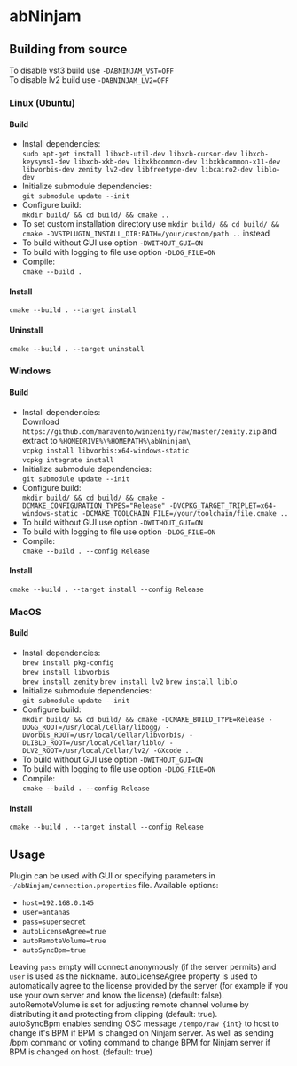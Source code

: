 # abNinjam

## Building from source

To disable vst3 build use `-DABNINJAM_VST=OFF`  
To disable lv2 build use `-DABNINJAM_LV2=OFF`  

### Linux (Ubuntu)

#### Build
- Install dependencies:  
`sudo apt-get install libxcb-util-dev libxcb-cursor-dev libxcb-keysyms1-dev libxcb-xkb-dev libxkbcommon-dev libxkbcommon-x11-dev libvorbis-dev zenity lv2-dev libfreetype-dev libcairo2-dev liblo-dev`
- Initialize submodule dependencies:  
`git submodule update --init`
- Configure build:  
`mkdir build/ && cd build/ && cmake ..`
- To set custom installation directory use `mkdir build/ && cd build/ && cmake -DVSTPLUGIN_INSTALL_DIR:PATH=/your/custom/path ..` instead
- To build without GUI use option `-DWITHOUT_GUI=ON`
- To build with logging to file use option `-DLOG_FILE=ON`
- Compile:  
`cmake --build .`

#### Install
`cmake --build . --target install`

#### Uninstall
`cmake --build . --target uninstall`


### Windows

#### Build
- Install dependencies:  
Download `https://github.com/maravento/winzenity/raw/master/zenity.zip` and extract to `%HOMEDRIVE%\%HOMEPATH%\abNninjam\`  
`vcpkg install libvorbis:x64-windows-static`  
`vcpkg integrate install`
- Initialize submodule dependencies:  
`git submodule update --init`
- Configure build:  
`mkdir build/ && cd build/ && cmake -DCMAKE_CONFIGURATION_TYPES="Release" -DVCPKG_TARGET_TRIPLET=x64-windows-static -DCMAKE_TOOLCHAIN_FILE=/your/toolchain/file.cmake ..`
- To build without GUI use option `-DWITHOUT_GUI=ON`
- To build with logging to file use option `-DLOG_FILE=ON`
- Compile:  
`cmake --build . --config Release`

#### Install
`cmake --build . --target install --config Release`

### MacOS

#### Build
- Install dependencies:  
`brew install pkg-config`  
`brew install libvorbis`  
`brew install zenity`
`brew install lv2`
`brew install liblo`
- Initialize submodule dependencies:  
`git submodule update --init`
- Configure build:  
`mkdir build/ && cd build/ && cmake -DCMAKE_BUILD_TYPE=Release -DOGG_ROOT=/usr/local/Cellar/libogg/ -DVorbis_ROOT=/usr/local/Cellar/libvorbis/ -DLIBLO_ROOT=/usr/local/Cellar/liblo/ -DLV2_ROOT=/usr/local/Cellar/lv2/ -GXcode ..`
- To build without GUI use option `-DWITHOUT_GUI=ON`
- To build with logging to file use option `-DLOG_FILE=ON`
- Compile:  
`cmake --build . --config Release`

#### Install
`cmake --build . --target install --config Release`

## Usage
Plugin can be used with GUI or specifying parameters in `~/abNinjam/connection.properties` file. Available options: 
- `host=192.168.0.145`
- `user=antanas`
- `pass=supersecret`
- `autoLicenseAgree=true`
- `autoRemoteVolume=true`
- `autoSyncBpm=true`

Leaving `pass` empty will connect anonymously (if the server permits) and `user` is used as the nickname.
autoLicenseAgree property is used to automatically agree to the license provided by the server (for example if you use your own server and know the license) (default: false).  
autoRemoteVolume is set for adjusting remote channel volume by distributing it and protecting from clipping (default: true).  
autoSyncBpm enables sending OSC message `/tempo/raw {int}` to host to change it's BPM if BPM is changed on Ninjam server. As well as sending /bpm command or voting command to change BPM for Ninjam server if BPM is changed on host. (default: true)
